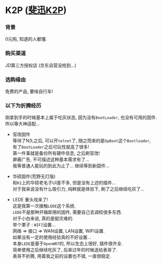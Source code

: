 # K2P ([斐迅K2P](http://www.phicomm.com/cn/index.php/Products/family_details/cateid/18/id/122.html))

### 背景

0元购, 知道的人都懂.

### 购买渠道

JD第三方授权店 (京东自营没抢到...)

### 选购缘由

免费的产品, 要啥自行车!

### 以下为折腾经历

刚拿到手的时候基本上属于吃灰状态, 因为没有`BootLoader`, 也没有可用的固件.  
所以等大神适配...  

- 官改固件  
  等待了N久之后, 可以开`telnet`了, 随之而来的是`OpBoot`这个`Bootloader`,  
  有了`BootLoader`之后可玩性就高了很多!  
  第一件事就是备份所有硬件信息, 之后刷官改!  
  屏蔽广告, 不可描述这种基本需求有了...  
  我等普通人能玩的到此为止了... 继续等到新固件...

- 华硕固件(荒野无灯版)  
  和`K2`上的华硕老毛子UI差不多, 但是没有上述的插件...  
  对于我来说没有什么吸引力, 纯粹就是体验下, 刷了之后继续吃灰了...  

- LEDE
  重头戏来了!  
  这是我第一次接触`LEDE`这个系统.  
  `LEDE`不是那种开箱即用的固件, 需要自己去调校很多东西.  
  对于小白来说, 真的是挺灾难的.  
  举个栗子 : `WIFI`设置...  
  网络 => 接口 => WAN设置, LAN设置, WIFI设置.  
  如果没有一定的使用经验真的不好设置...  
  本身`LEDE`是基于`OpenWRT`的, 所以生态上很好, 插件很齐全.  
  简单使用之后继续吃灰了, 后来过年的时候送给表哥了.  
  表哥不折腾, 用着我之前的设置也不错, 一直很稳定.